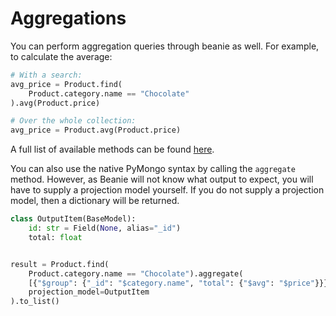 # Aggregations

You can perform aggregation queries through beanie as well. For example, to calculate the average:

```python
# With a search:
avg_price = Product.find(
    Product.category.name == "Chocolate"
).avg(Product.price)

# Over the whole collection:
avg_price = Product.avg(Product.price)
```

A full list of available methods can be found [here](/api-documentation/interfaces/#aggregatemethods).

You can also use the native PyMongo syntax by calling the `aggregate` method. 
However, as Beanie will not know what output to expect, you will have to supply a projection model yourself. 
If you do not supply a projection model, then a dictionary will be returned.

```python
class OutputItem(BaseModel):
    id: str = Field(None, alias="_id")
    total: float


result = Product.find(
    Product.category.name == "Chocolate").aggregate(
    [{"$group": {"_id": "$category.name", "total": {"$avg": "$price"}}}],
    projection_model=OutputItem
).to_list()

```
